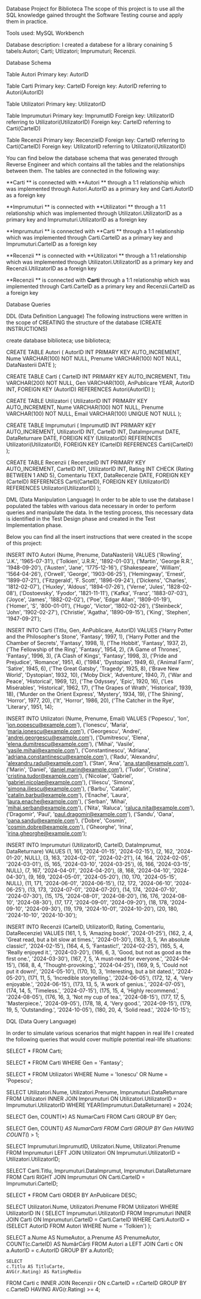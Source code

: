 Database Project for Biblioteca
The scope of this project is to use all the SQL knowledge gained throught the Software Testing course and apply them in practice.

Tools used: MySQL Workbench

Database description: I created a databese for a library conaining 5 tabels:Autori; Carti; Utlizatori; Imprumuturi; Recenzii.


Database Schema

Table Autori
Primary key: AutorID

Table Carti
Primary key: CarteID
Foreign key: AutorID referring to Autori(AutorID)

Table Utilizatori
Primary key: UtilizatorID

Table Imprumuturi
Primary key: ImprumutID
Foreign key: UtilizatorID referring to Utilizatori(UtilizatorID)
Foreign key: CarteID referring to Carti(CarteID)

Table Recenzii
Primary key: RecenzieID
Foreign key: CarteID referring to Carti(CarteID)
Foreign key: UtilizatorID referring to Utilizatori(UtilizatorID)

You can find below the database schema that was generated through Reverse Engineer and which contains all the tables and the relationships between them.
The tables are connected in the following way:

**Carti ** is connected with **Autori ** through a 1:1 relationship which was implemented through Autori.AutorID as a primary key and Carti.AutorID as a foreign key

**Imprumuturi ** is connected with **Utilizatori ** through a 1:1 relationship which was implemented through Utilizatori.UtilizatorID as a primary key and Imprumuturi.UtilizatorID as a foreign key

**Imprumuturi ** is connected with **Carti ** through a 1:1 relationship which was implemented through  Carti.CarteID as a primary key and Imprumuturi.CarteID as a foreign key

**Recenzii ** is connected with **Utilizatori ** through a 1:1 relationship which was implemented through Utilizatori.UtilizatorID as a primary key and Recenzii.UtilizatorID as a foreign key

**Recenzii ** is connected with **Carti** through a 1:1 relationship which was implemented through Carti.CarteID as a primary key and Recenzii.CarteID as a foreign key


Database Queries

DDL (Data Definition Language)
The following instructions were written in the scope of CREATING the structure of the database (CREATE INSTRUCTIONS)

create database biblioteca;
use biblioteca;

CREATE TABLE Autori (
    AutorID INT PRIMARY KEY AUTO_INCREMENT,
    Nume VARCHAR(100) NOT NULL,
    Prenume VARCHAR(100) NOT NULL,
    DataNasterii DATE
);

CREATE TABLE Carti (
    CarteID INT PRIMARY KEY AUTO_INCREMENT,
    Titlu VARCHAR(200) NOT NULL,
    Gen VARCHAR(100),
    AnPublicare YEAR,
    AutorID INT,
    FOREIGN KEY (AutorID) REFERENCES Autori(AutorID)
);

CREATE TABLE Utilizatori (
    UtilizatorID INT PRIMARY KEY AUTO_INCREMENT,
    Nume VARCHAR(100) NOT NULL,
    Prenume VARCHAR(100) NOT NULL,
    Email VARCHAR(100) UNIQUE NOT NULL
);

CREATE TABLE Imprumuturi (
    ImprumutID INT PRIMARY KEY AUTO_INCREMENT,
    UtilizatorID INT,
    CarteID INT,
    DataImprumut DATE,
    DataReturnare DATE,
    FOREIGN KEY (UtilizatorID) REFERENCES Utilizatori(UtilizatorID),
    FOREIGN KEY (CarteID) REFERENCES Carti(CarteID)
);

CREATE TABLE Recenzii (
    RecenzieID INT PRIMARY KEY AUTO_INCREMENT,
    CarteID INT,
    UtilizatorID INT,
    Rating INT CHECK (Rating BETWEEN 1 AND 5),
    Comentariu TEXT,
    DataRecenzie DATE,
    FOREIGN KEY (CarteID) REFERENCES Carti(CarteID),
    FOREIGN KEY (UtilizatorID) REFERENCES Utilizatori(UtilizatorID)
);

DML (Data Manipulation Language)
In order to be able to use the database I populated the tables with various data necessary in order to perform queries and manipulate the data. In the testing process, this necessary data is identified in the Test Design phase and created in the Test Implementation phase.

Below you can find all the insert instructions that were created in the scope of this project:

INSERT INTO Autori (Nume, Prenume, DataNasterii) VALUES
('Rowling', 'J.K.', '1965-07-31'),
('Tolkien', 'J.R.R.', '1892-01-03'),
('Martin', 'George R.R.', '1948-09-20'),
('Austen', 'Jane', '1775-12-16'),
('Shakespeare', 'William', '1564-04-26'),
('Orwell', 'George', '1903-06-25'),
('Hemingway', 'Ernest', '1899-07-21'),
('Fitzgerald', 'F. Scott', '1896-09-24'),
('Dickens', 'Charles', '1812-02-07'),
('Huxley', 'Aldous', '1894-07-26'),
('Verne', 'Jules', '1828-02-08'),
('Dostoevsky', 'Fyodor', '1821-11-11'),
('Kafka', 'Franz', '1883-07-03'),
('Joyce', 'James', '1882-02-02'),
('Poe', 'Edgar Allan', '1809-01-19'),
('Homer', 'S', '800-01-01'),
('Hugo', 'Victor', '1802-02-26'),
('Steinbeck', 'John', '1902-02-27'),
('Christie', 'Agatha', '1890-09-15'),
('King', 'Stephen', '1947-09-21');

INSERT INTO Carti (Titlu, Gen, AnPublicare, AutorID) VALUES
('Harry Potter and the Philosopher\'s Stone', 'Fantasy', 1997, 1),
('Harry Potter and the Chamber of Secrets', 'Fantasy', 1998, 1),
('The Hobbit', 'Fantasy', 1937, 2),
('The Fellowship of the Ring', 'Fantasy', 1954, 2),
('A Game of Thrones', 'Fantasy', 1996, 3),
('A Clash of Kings', 'Fantasy', 1998, 3),
('Pride and Prejudice', 'Romance', 1951, 4),
('1984', 'Dystopian', 1949, 6),
('Animal Farm', 'Satire', 1945, 6),
('The Great Gatsby', 'Tragedy', 1925, 8),
('Brave New World', 'Dystopian', 1932, 10),
('Moby Dick', 'Adventure', 1940, 7),
('War and Peace', 'Historical', 1969, 12),
('The Odyssey', 'Epic', 1920, 16),
('Les Misérables', 'Historical', 1962, 17),
('The Grapes of Wrath', 'Historical', 1939, 18),
('Murder on the Orient Express', 'Mystery', 1934, 19),
('The Shining', 'Horror', 1977, 20),
('It', 'Horror', 1986, 20),
('The Catcher in the Rye', 'Literary', 1951, 14);

INSERT INTO Utilizatori (Nume, Prenume, Email) VALUES
('Popescu', 'Ion', 'ion.popescu@example.com'),
('Ionescu', 'Maria', 'maria.ionescu@example.com'),
('Georgescu', 'Andrei', 'andrei.georgescu@example.com'),
('Dumitrescu', 'Elena', 'elena.dumitrescu@example.com'),
('Mihai', 'Vasile', 'vasile.mihai@example.com'),
('Constantinescu', 'Adriana', 'adriana.constantinescu@example.com'),
('Radu', 'Alexandru', 'alexandru.radu@example.com'),
('Stan', 'Ana', 'ana.stan@example.com'),
('Marin', 'Daniel', 'daniel.marin@example.com'),
('Tudor', 'Cristina', 'cristina.tudor@example.com'),
('Nicolae', 'Gabriel', 'gabriel.nicolae@example.com'),
('Iliescu', 'Simona', 'simona.iliescu@example.com'),
('Barbu', 'Catalin', 'catalin.barbu@example.com'),
('Enache', 'Laura', 'laura.enache@example.com'),
('Serban', 'Mihai', 'mihai.serban@example.com'),
('Nita', 'Raluca', 'raluca.nita@example.com'),
('Dragomir', 'Paul', 'paul.dragomir@example.com'),
('Sandu', 'Oana', 'oana.sandu@example.com'),
('Dobre', 'Cosmin', 'cosmin.dobre@example.com'),
('Gheorghe', 'Irina', 'irina.gheorghe@example.com');

INSERT INTO Imprumuturi (UtilizatorID, CarteID, DataImprumut, DataReturnare) VALUES
(1, 161, '2024-01-15', '2024-02-15'),
(2, 162, '2024-01-20', NULL),
(3, 163, '2024-02-01', '2024-02-21'),
(4, 164, '2024-02-05', '2024-03-01'),
(5, 165, '2024-03-10', '2024-03-25'),
(6, 166, '2024-03-15', NULL),
(7, 167, '2024-04-01', '2024-04-20'),
(8, 168, '2024-04-10', '2024-04-30'),
(9, 169, '2024-05-01', '2024-05-20'),
(10, 170, '2024-05-15', NULL),
(11, 171, '2024-06-01', '2024-06-15'),
(12, 172, '2024-06-10', '2024-06-25'),
(13, 173, '2024-07-01', '2024-07-20'),
(14, 174, '2024-07-10', '2024-07-30'),
(15, 175, '2024-08-01', '2024-08-20'),
(16, 176, '2024-08-10', '2024-08-30'),
(17, 177, '2024-09-01', '2024-09-20'),
(18, 178, '2024-09-10', '2024-09-30'),
(19, 179, '2024-10-01', '2024-10-20'),
(20, 180, '2024-10-10', '2024-10-30');

INSERT INTO Recenzii (CarteID, UtilizatorID, Rating, Comentariu, DataRecenzie) VALUES
(161, 1, 5, 'Amazing book!', '2024-01-25'),
(162, 2, 4, 'Great read, but a bit slow at times.', '2024-01-30'),
(163, 3, 5, 'An absolute classic!', '2024-02-15'),
(164, 4, 5, 'Fantastic!', '2024-02-25'),
(165, 5, 4, 'Really enjoyed it.', '2024-03-20'),
(166, 6, 3, 'Good, but not as good as the first one.', '2024-03-30'),
(167, 7, 5, 'A must-read for everyone.', '2024-04-15'),
(168, 8, 4, 'Thought-provoking.', '2024-04-25'),
(169, 9, 5, 'Could not put it down!', '2024-05-10'),
(170, 10, 3, 'Interesting, but a bit dated.', '2024-05-20'),
(171, 11, 5, 'Incredible storytelling.', '2024-06-05'),
(172, 12, 4, 'Very enjoyable.', '2024-06-15'),
(173, 13, 5, 'A work of genius.', '2024-07-05'),
(174, 14, 5, 'Timeless.', '2024-07-15'),
(175, 15, 4, 'Highly recommend.', '2024-08-05'),
(176, 16, 3, 'Not my cup of tea.', '2024-08-15'),
(177, 17, 5, 'Masterpiece.', '2024-09-05'),
(178, 18, 4, 'Very good.', '2024-09-15'),
(179, 19, 5, 'Outstanding.', '2024-10-05'),
(180, 20, 4, 'Solid read.', '2024-10-15');


DQL (Data Query Language)

In order to simulate various scenarios that might happen in real life I created the following queries that would cover multiple potential real-life situations:

SELECT * FROM Carti;

SELECT * FROM Carti WHERE Gen = 'Fantasy';

SELECT * FROM Utilizatori WHERE Nume = 'Ionescu' OR Nume = 'Popescu';

SELECT Utilizatori.Nume, Utilizatori.Prenume, Imprumuturi.DataReturnare
FROM Utilizatori
INNER JOIN Imprumuturi ON Utilizatori.UtilizatorID = Imprumuturi.UtilizatorID
WHERE YEAR(Imprumuturi.DataReturnare) = 2024;

SELECT Gen, COUNT(*) AS NumarCarti FROM Carti GROUP BY Gen;

SELECT Gen, COUNT(*) AS NumarCarti FROM Carti GROUP BY Gen HAVING COUNT(*) > 1;

SELECT Imprumuturi.ImprumutID, Utilizatori.Nume, Utilizatori.Prenume
FROM Imprumuturi
LEFT JOIN Utilizatori ON Imprumuturi.UtilizatorID = Utilizatori.UtilizatorID;

SELECT Carti.Titlu, Imprumuturi.DataImprumut, Imprumuturi.DataReturnare
FROM Carti
RIGHT JOIN Imprumuturi ON Carti.CarteID = Imprumuturi.CarteID;

SELECT * FROM Carti ORDER BY AnPublicare DESC;

SELECT Utilizatori.Nume, Utilizatori.Prenume
FROM Utilizatori
WHERE UtilizatorID IN (
    SELECT Imprumuturi.UtilizatorID
    FROM Imprumuturi
    INNER JOIN Carti ON Imprumuturi.CarteID = Carti.CarteID
    WHERE Carti.AutorID = (SELECT AutorID FROM Autori WHERE Nume = 'Tolkien')
);

SELECT 
    a.Nume AS NumeAutor, 
    a.Prenume AS PrenumeAutor, 
    COUNT(c.CarteID) AS NumărCărți
FROM 
    Autori a
LEFT JOIN 
    Carti c ON a.AutorID = c.AutorID
GROUP BY 
    a.AutorID;
    
    SELECT 
    c.Titlu AS TitluCarte, 
    AVG(r.Rating) AS RatingMediu
FROM 
    Carti c
INNER JOIN 
    Recenzii r ON c.CarteID = r.CarteID
GROUP BY 
    c.CarteID
HAVING 
    AVG(r.Rating) >= 4;
    
